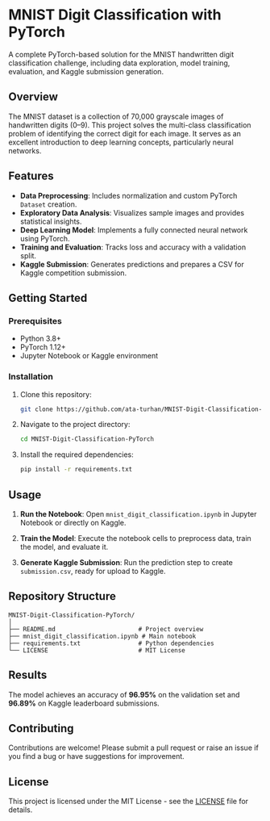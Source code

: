 # MNIST Digit Classification with PyTorch

A complete PyTorch-based solution for the MNIST handwritten digit classification challenge, including data exploration, model training, evaluation, and Kaggle submission generation.

## Overview

The MNIST dataset is a collection of 70,000 grayscale images of handwritten digits (0–9). This project solves the multi-class classification problem of identifying the correct digit for each image. It serves as an excellent introduction to deep learning concepts, particularly neural networks.

## Features

- **Data Preprocessing**: Includes normalization and custom PyTorch `Dataset` creation.
- **Exploratory Data Analysis**: Visualizes sample images and provides statistical insights.
- **Deep Learning Model**: Implements a fully connected neural network using PyTorch.
- **Training and Evaluation**: Tracks loss and accuracy with a validation split.
- **Kaggle Submission**: Generates predictions and prepares a CSV for Kaggle competition submission.

## Getting Started

### Prerequisites

- Python 3.8+
- PyTorch 1.12+
- Jupyter Notebook or Kaggle environment

### Installation

1. Clone this repository:
   ```bash
   git clone https://github.com/ata-turhan/MNIST-Digit-Classification-PyTorch.git
   ```
2. Navigate to the project directory:
   ```bash
   cd MNIST-Digit-Classification-PyTorch
   ```
3. Install the required dependencies:
   ```bash
   pip install -r requirements.txt
   ```

## Usage

1. **Run the Notebook**:
   Open `mnist_digit_classification.ipynb` in Jupyter Notebook or directly on Kaggle.
   
2. **Train the Model**:
   Execute the notebook cells to preprocess data, train the model, and evaluate it.

3. **Generate Kaggle Submission**:
   Run the prediction step to create `submission.csv`, ready for upload to Kaggle.

## Repository Structure

```
MNIST-Digit-Classification-PyTorch/
│
├── README.md                       # Project overview
├── mnist_digit_classification.ipynb # Main notebook
├── requirements.txt                # Python dependencies
└── LICENSE                         # MIT License
```

## Results

The model achieves an accuracy of **96.95%** on the validation set and **96.89%** on Kaggle leaderboard submissions.

## Contributing

Contributions are welcome! Please submit a pull request or raise an issue if you find a bug or have suggestions for improvement.

## License

This project is licensed under the MIT License - see the [LICENSE](LICENSE) file for details.
